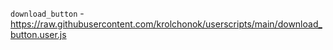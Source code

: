 `download_button` - https://raw.githubusercontent.com/krolchonok/userscripts/main/download_button.user.js
